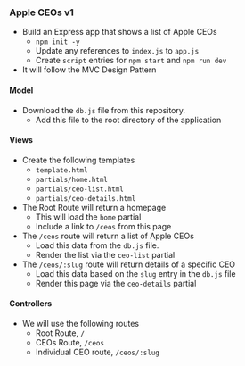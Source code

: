 ### Apple CEOs v1

* Build an Express app that shows a list of Apple CEOs
  * `npm init -y`
  * Update any references to `index.js` to `app.js`
  * Create `script` entries for `npm start` and `npm run dev`
* It will follow the MVC Design Pattern

#### Model

* Download the `db.js` file from this repository.
  * Add this file to the root directory of the application

#### Views

* Create the following templates
  * `template.html`
  * `partials/home.html`
  * `partials/ceo-list.html`
  * `partials/ceo-details.html`
* The Root Route will return a homepage
  * This will load the `home` partial
  * Include a link to `/ceos` from this page
* The `/ceos` route will return a list of Apple CEOs
  * Load this data from the `db.js` file.
  * Render the list via the `ceo-list` partial
* The `/ceos/:slug` route will return details of a specific CEO
  * Load this data based on the `slug` entry in the `db.js` file
  * Render this page via the `ceo-details` partial

#### Controllers

* We will use the following routes
  * Root Route, `/`
  * CEOs Route, `/ceos`
  * Individual CEO route, `/ceos/:slug`